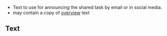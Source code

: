 * Text to use for announcing the shared task by email or in social media.
* may contain a copy of [overview](overview.md) text

## Text


